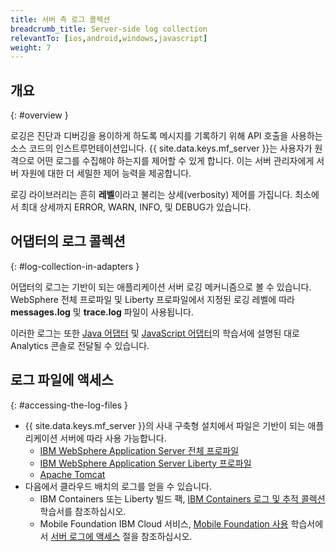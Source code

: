 ```yaml
---
title: 서버 측 로그 콜렉션
breadcrumb_title: Server-side log collection
relevantTo: [ios,android,windows,javascript]
weight: 7
---
```

<!-- NLS_CHARSET=UTF-8 -->
## 개요
{: #overview }

로깅은 진단과 디버깅을 용이하게 하도록 메시지를 기록하기 위해 API 호출을 사용하는 소스 코드의 인스트루먼테이션입니다. {{ site.data.keys.mf_server }}는 사용자가 원격으로 어떤 로그를 수집해야 하는지를 제어할 수 있게 합니다. 이는 서버 관리자에게 서버 자원에 대한 더 세밀한 제어 능력을 제공합니다.

로깅 라이브러리는 흔히 **레벨**이라고 불리는 상세(verbosity) 제어를 가집니다. 최소에서 최대 상세까지 ERROR, WARN, INFO, 및 DEBUG가 있습니다.

## 어댑터의 로그 콜렉션
{: #log-collection-in-adapters }

어댑터의 로그는 기반이 되는 애플리케이션 서버 로깅 메커니즘으로 볼 수 있습니다.  
WebSphere 전체 프로파일 및 Liberty 프로파일에서 지정된 로깅 레벨에 따라 **messages.log** 및 **trace.log** 파일이 사용됩니다.

이러한 로그는 또한 [Java 어댑터](java-adapter) 및 [JavaScript 어댑터](javascript-adapter)의 학습서에 설명된 대로 Analytics 콘솔로 전달될 수 있습니다.

## 로그 파일에 액세스
{: #accessing-the-log-files }

* {{ site.data.keys.mf_server }}의 사내 구축형 설치에서 파일은 기반이 되는 애플리케이션 서버에 따라 사용 가능합니다.
    * [IBM WebSphere Application Server 전체 프로파일](http://ibm.biz/knowctr#SSEQTP_8.5.5/com.ibm.websphere.base.doc/ae/ttrb_trcover.html)
    * [IBM WebSphere Application Server Liberty 프로파일](http://ibm.biz/knowctr#SSEQTP_8.5.5/com.ibm.websphere.wlp.doc/ae/rwlp_logging.html?cp=SSEQTP_8.5.5%2F1-16-0-0)
    * [Apache Tomcat](http://tomcat.apache.org/tomcat-7.0-doc/logging.html)
* 다음에서 클라우드 배치의 로그를 얻을 수 있습니다.
    * IBM Containers 또는 Liberty 빌드 팩, [IBM Containers 로그 및 추적 콜렉션](../../bluemix/mobilefirst-server-using-scripts/log-and-trace-collection/) 학습서를 참조하십시오.
    * Mobile Foundation IBM Cloud 서비스, [Mobile Foundation 사용](../../bluemix/using-mobile-foundation) 학습서에서 [서버 로그에 액세스](../../bluemix/using-mobile-foundation/#accessing-server-logs) 절을 참조하십시오.
